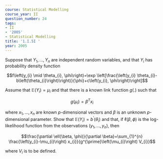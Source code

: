 ```yaml
---
course: Statistical Modelling
course_year: II
question_number: 24
tags:
- II
- '2005'
- Statistical Modelling
title: '1.I.5I '
year: 2005
---
```



Suppose that $Y_{1}, \ldots, Y_{n}$ are independent random variables, and that $Y_{i}$ has probability density function

$$f\left(y_{i} \mid \theta_{i}, \phi\right)=\exp \left[\frac{\left(y_{i} \theta_{i}-b\left(\theta_{i}\right)\right)}{\phi}+c\left(y_{i}, \phi\right)\right]$$

Assume that $\mathbb{E}\left(Y_{i}\right)=\mu_{i}$ and that there is a known link function $g(.)$ such that

$$g\left(\mu_{i}\right)=\beta^{T} x_{i}$$

where $x_{1}, \ldots, x_{n}$ are known $p$-dimensional vectors and $\beta$ is an unknown $p$-dimensional parameter. Show that $\mathbb{E}\left(Y_{i}\right)=b^{\prime}\left(\theta_{i}\right)$ and that, if $\ell(\beta, \phi)$ is the log-likelihood function from the observations $\left(y_{1}, \ldots, y_{n}\right)$, then

$$\frac{\partial \ell(\beta, \phi)}{\partial \beta}=\sum_{1}^{n} \frac{\left(y_{i}-\mu_{i}\right) x_{i}}{g^{\prime}\left(\mu_{i}\right) V_{i}}$$

where $V_{i}$ is to be defined.